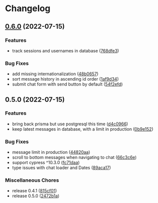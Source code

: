 # Changelog

## [0.6.0](https://github.com/Tassadaritze/tassad-site-remix/compare/v0.5.0...v0.6.0) (2022-07-15)


### Features

* track sessions and usernames in database ([768dfe3](https://github.com/Tassadaritze/tassad-site-remix/commit/768dfe3a704956bd6535470efffcd1dce97ffa41))


### Bug Fixes

* add missing internationalization ([48b0657](https://github.com/Tassadaritze/tassad-site-remix/commit/48b0657238c6884a6d7f012d0142d047404c4a62))
* sort message history in ascending id order ([1af9d34](https://github.com/Tassadaritze/tassad-site-remix/commit/1af9d34658d6ff24a909602dd4a3197042f559cb))
* submit chat form with send button by default ([54f2efd](https://github.com/Tassadaritze/tassad-site-remix/commit/54f2efd7230668817099c32409151c26ed37d738))

## 0.5.0 (2022-07-15)


### Features

* bring back prisma but use postgresql this time ([d4c0966](https://github.com/Tassadaritze/tassad-site-remix/commit/d4c09669a6ffe38d7bf851c6e837f7431dcd46ca))
* keep latest messages in database, with a limit in production ([0b9e152](https://github.com/Tassadaritze/tassad-site-remix/commit/0b9e152459e4575d95959014f63a90b573935d56))


### Bug Fixes

* message limit in production ([44820aa](https://github.com/Tassadaritze/tassad-site-remix/commit/44820aa3ec73582001567d31adae264b34ab25c5))
* scroll to bottom messages when navigating to chat ([66c3c6e](https://github.com/Tassadaritze/tassad-site-remix/commit/66c3c6e09de3b57d3a71c2824276e5c4130f7c9b))
* support cypress ^10.3.0 ([fc71daa](https://github.com/Tassadaritze/tassad-site-remix/commit/fc71daad9d18d81fb044866b3b8a3b78b53f2837))
* type issues with chat loader and Dates ([89aca17](https://github.com/Tassadaritze/tassad-site-remix/commit/89aca17f7f6c78213498017cc31700c0f997ccf6))


### Miscellaneous Chores

* release 0.4.1 ([815cf01](https://github.com/Tassadaritze/tassad-site-remix/commit/815cf01ceaaa6f08b4b9502ed2645c9d2639140b))
* release 0.5.0 ([2472b1a](https://github.com/Tassadaritze/tassad-site-remix/commit/2472b1a03716b57e22490acd167291089ded8569))
